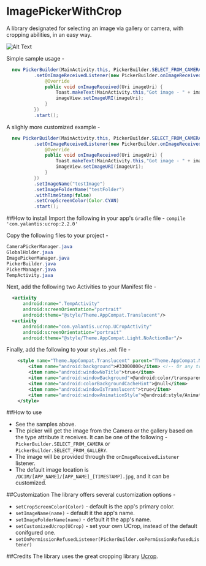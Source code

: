 # ImagePickerWithCrop
A library designated for selecting an image via gallery or camera, with cropping abilities, in an easy way.

![Alt Text](https://github.com/Tofira/ImagePickerWithCrop/blob/master/sampleGif.gif)

Simple sample usage - 

```java
  new PickerBuilder(MainActivity.this, PickerBuilder.SELECT_FROM_CAMERA)
          .setOnImageReceivedListener(new PickerBuilder.onImageReceivedListener() {
              @Override
              public void onImageReceived(Uri imageUri) {
                  Toast.makeText(MainActivity.this,"Got image - " + imageUri,Toast.LENGTH_LONG).show();
                  imageView.setImageURI(imageUri);
              }
          })
          .start();
```

A slighly more customized example - 
```java
  new PickerBuilder(MainActivity.this, PickerBuilder.SELECT_FROM_CAMERA)
          .setOnImageReceivedListener(new PickerBuilder.onImageReceivedListener() {
              @Override
              public void onImageReceived(Uri imageUri) {
                  Toast.makeText(MainActivity.this,"Got image - " + imageUri,Toast.LENGTH_LONG).show();
                  imageView.setImageURI(imageUri);
              }
          })
          .setImageName("testImage")
          .setImageFolderName("testFolder")
          .withTimeStamp(false)
          .setCropScreenColor(Color.CYAN)
          .start();
```

##How to install
Import the following in your app's `Gradle` file - 
```compile 'com.yalantis:ucrop:2.2.0'```

Copy the following files to your project - 
```java
CameraPickerManager.java
GlobalHolder.java
ImagePickerManager.java
PickerBuilder.java
PickerManager.java
TempActivity.java
```

Next, add the following two Activities to your Manifest file - 
```xml
  <activity
      android:name=".TempActivity"
      android:screenOrientation="portrait"
      android:theme="@style/Theme.AppCompat.Translucent"/>
  <activity
      android:name="com.yalantis.ucrop.UCropActivity"
      android:screenOrientation="portrait"
      android:theme="@style/Theme.AppCompat.Light.NoActionBar"/>
```

Finally, add the following to your `styles.xml` file - 
```xml
    <style name="Theme.AppCompat.Translucent" parent="Theme.AppCompat.NoActionBar">
        <item name="android:background">#33000000</item> <!-- Or any transparency or color you need -->
        <item name="android:windowNoTitle">true</item>
        <item name="android:windowBackground">@android:color/transparent</item>
        <item name="android:colorBackgroundCacheHint">@null</item>
        <item name="android:windowIsTranslucent">true</item>
        <item name="android:windowAnimationStyle">@android:style/Animation</item>
    </style>
```
##How to use
* See the samples above.
* The picker will get the image from the Camera or the gallery based on the type attribute it receives. It can be one of the following - 
`PickerBuilder.SELECT_FROM_CAMERA` or `PickerBuilder.SELECT_FROM_GALLERY`.
* The image will be provided through the `onImageReceivedListener` listener.
* The default image location is `/DCIM/[APP_NAME]/[APP_NAME]_[TIMESTAMP].jpg`, and it can be customized.

##Customization
The library offers several customization options - 
* `setCropScreenColor(Color)` - default is the app's primary color.
* `setImageName(name)`  - default it the app's name.
* `setImageFolderName(name)`  - default it the app's name.
* `setCustomizedUcrop(UCrop)` - set your own UCrop, instead of the default conifgured one.
* `setOnPermissionRefusedListener(PickerBuilder.onPermissionRefusedListener)`

##Credits
The library uses the great cropping library <a href="https://github.com/Yalantis/uCrop">Ucrop</a>.
